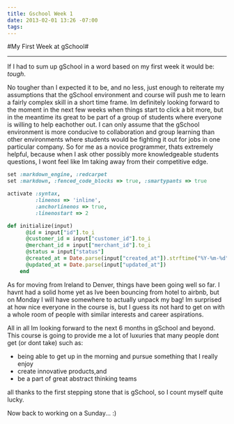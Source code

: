 ```yaml
---
title: Gschool Week 1
date: 2013-02-01 13:26 -07:00
tags:
---
```


#My First Week at gSchool# 
***

If I had to sum up gSchool in a word based on my first week it would be: *tough*. 

No tougher than I expected it to be, and no less, just enough to reiterate my assumptions that the gSchool environment and course will push me to learn a fairly complex skill in a short time frame. Im definitely looking forward to the moment in the next few weeks when things start to click a bit more, but in the meantime its great to be part of a group of students where everyone is willing to help eachother out. I can only assume that the gSchool environment is more conducive to collaboration and group learning than other environments where students would be fighting it out for jobs in one particular company. So for me as a novice programmer, thats extremely helpful, because when I ask other possibly more knowledgeable students questions, I wont feel like Im taking away from their competitive edge.

```ruby
set :markdown_engine, :redcarpet
set :markdown, :fenced_code_blocks => true, :smartypants => true

activate :syntax,
         :linenos => 'inline',
         :anchorlinenos => true,
         :linenostart => 2

def initialize(input)
      @id = input["id"].to_i
      @customer_id = input["customer_id"].to_i
      @merchant_id = input["merchant_id"].to_i
      @status = input["status"]
      @created_at = Date.parse(input["created_at"]).strftime("%Y-%m-%d")
      @updated_at = Date.parse(input["updated_at"])
    end
```

As for moving from Ireland to Denver, things have been going well so far. I havnt had a solid home yet as Ive been bouncing from hotel to airbnb, but on Monday I will have somewhere to actually unpack my bag! Im surprised at how nice everyone in the course is, but I guess its not hard to get on with a whole room of people with similar interests and career aspirations.

All in all Im looking forward to the next 6 months in gSchool and beyond. This course is going to provide me a lot of luxuries that many people dont get (or dont take) such as:

* being able to get up in the morning and pursue something that I really enjoy
* create innovative products,and
* be a part of great abstract thinking teams

all thanks to the first stepping stone that is gSchool, so I count myself quite lucky. 

Now back to working on a Sunday... :)



